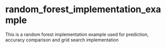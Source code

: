 # random_forest_implementation_example
This is a random forest implementation example used for prediction, accuracy comparison and grid search implementation
